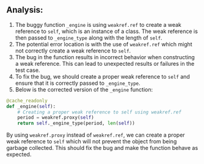 ## Analysis:
1. The buggy function `_engine` is using `weakref.ref` to create a weak reference to `self`, which is an instance of a class. The weak reference is then passed to `_engine_type` along with the length of `self`.
2. The potential error location is with the use of `weakref.ref` which might not correctly create a weak reference to `self`.
3. The bug in the function results in incorrect behavior when constructing a weak reference. This can lead to unexpected results or failures in the test case.
4. To fix the bug, we should create a proper weak reference to `self` and ensure that it is correctly passed to `_engine_type`.
5. Below is the corrected version of the `_engine` function:

```python
@cache_readonly
def _engine(self):
    # Creating a proper weak reference to self using weakref.ref
    period = weakref.proxy(self)
    return self._engine_type(period, len(self))
``` 

By using `weakref.proxy` instead of `weakref.ref`, we can create a proper weak reference to `self` which will not prevent the object from being garbage collected. This should fix the bug and make the function behave as expected.